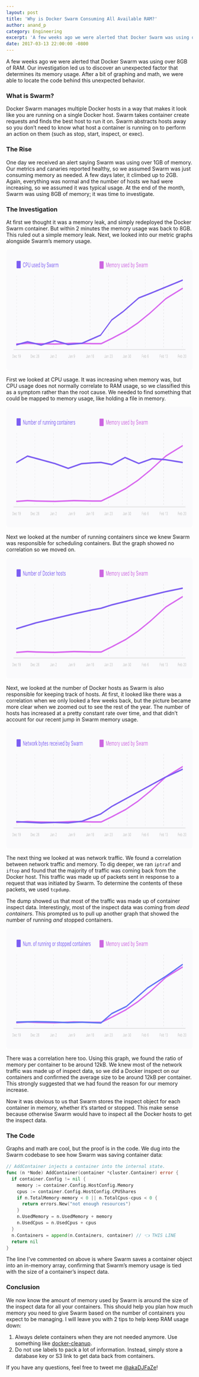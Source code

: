 ```yaml
---
layout: post
title: 'Why is Docker Swarm Consuming All Available RAM?'
author: anand_p
category: Engineering
excerpt: 'A few weeks ago we were alerted that Docker Swarm was using over 8GB of RAM. Our investigation led us to discover an unexpected factor that determines its memory usage. After a bit of graphing and math, we were able to locate the code behind this unexpected behavior.'
date: 2017-03-13 22:00:00 -0800
---
```


A few weeks ago we were alerted that Docker Swarm was using over 8GB of RAM. Our investigation led us to discover an unexpected factor that determines its memory usage. After a bit of graphing and math, we were able to locate the code behind this unexpected behavior.

### What is Swarm?

Docker Swarm manages multiple Docker hosts in a way that makes it look like you are running on a single Docker host. Swarm takes container create requests and finds the best host to run it on. Swarm abstracts hosts away so you don’t need to know what host a container is running on to perform an action on them (such as stop, start, inspect, or exec).

### The Rise

One day we received an alert saying Swarm was using over 1GB of memory. Our metrics and canaries reported healthy, so we assumed Swarm was just consuming memory as needed. A few days later, it climbed up to 2GB. Again, everything was normal and the number of hosts we had were increasing, so we assumed it was typical usage. At the end of the month, Swarm was using 8GB of memory; it was time to investigate.

### The Investigation

At first we thought it was a memory leak, and simply redeployed the Docker Swarm container. But within 2 minutes the memory usage was back to 8GB. This ruled out a simple memory leak. Next, we looked into our metric graphs alongside Swarm’s memory usage.

<img src="images/posts/swarm-cpu.png" width="900" height="325">

First we looked at CPU usage. It was increasing when memory was, but CPU usage does not normally correlate to RAM usage, so we classified this as a symptom rather than the root cause. We needed to find something that could be mapped to memory usage, like holding a file in memory.

<img src="images/posts/swarm-running-containers.png" width="900" height="325">

Next we looked at the number of running containers since we knew Swarm was responsible for scheduling containers. But the graph showed no correlation so we moved on.

<img src="images/posts/swarm-hosts.png" width="900" height="325">

Next, we looked at the number of Docker hosts as Swarm is also responsible for keeping track of hosts. At first, it looked like there was a correlation when we only looked a few weeks back, but the picture became more clear when we zoomed out to see the rest of the year. The number of hosts has increased at a pretty constant rate over time, and that didn’t account for our recent jump in Swarm memory usage.

<img src="images/posts/swarm-network.png" width="900" height="325">

The next thing we looked at was network traffic. We found a correlation between network traffic and memory. To dig deeper, we ran `iptraf` and `iftop` and found that the majority of traffic was coming back from the Docker host. This traffic was made up of packets sent in response to a request that was initiated by Swarm. To determine the contents of these packets, we used `tcpdump`.

The dump showed us that most of the traffic was made up of container inspect data. Interestingly, most of the inspect data was coming from *dead containers*. This prompted us to pull up another graph that showed the number of running *and* stopped containers.

<img src="images/posts/swarm-all-containers.png" width="900" height="325">

There was a correlation here too. Using this graph, we found the ratio of memory per container to be around 12kB. We knew most of the network traffic was made up of inspect data, so we did a Docker inspect on our containers and confirmed the average size to be around 12kB per container. This strongly suggested that we had found the reason for our memory increase.

Now it was obvious to us that Swarm stores the inspect object for each container in memory, whether it’s started or stopped. This make sense because otherwise Swarm would have to inspect all the Docker hosts to get the inspect data.

### The Code

Graphs and math are cool, but the proof is in the code. We dug into the Swarm codebase to see how Swarm was saving container data:

```go
// AddContainer injects a container into the internal state.
func (n *Node) AddContainer(container *cluster.Container) error {
  if container.Config != nil {
    memory := container.Config.HostConfig.Memory
    cpus := container.Config.HostConfig.CPUShares
    if n.TotalMemory-memory < 0 || n.TotalCpus-cpus < 0 {
      return errors.New("not enough resources")
    }
    n.UsedMemory = n.UsedMemory + memory
    n.UsedCpus = n.UsedCpus + cpus
  }
  n.Containers = append(n.Containers, container) // 👈 THIS LINE
  return nil
}
```

The line I’ve commented on above is where Swarm saves a container object into an in-memory array, confirming that Swarm’s memory usage is tied with the size of a container’s inspect data.

### Conclusion

We now know the amount of memory used by Swarm is around the size of the inspect data for all your containers. This should help you plan how much memory you need to give Swarm based on the number of containers you expect to be managing. I will leave you with 2 tips to help keep RAM usage down:

1. Always delete containers when they are not needed anymore. Use something like [docker-cleanup](https://github.com/meltwater/docker-cleanup).
2. Do not use labels to pack a lot of information. Instead, simply store a database key or S3 link to get data back from containers.

If you have any questions, feel free to tweet me [@akaDJFaZe](https://twitter.com/akaDJFaZe)!
